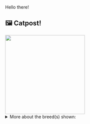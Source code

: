 Hello there!



## 🖼️ Catpost!

<sub>
    <img src="https://cdn2.thecatapi.com/images/wQz67QCme.jpg" height="256">
</sub>


<details>
<summary>More about the breed(s) shown:</summary>

Breed: Ragamuffin

Description: The Ragamuffin is calm, even tempered and gets along well with all family members. Changes in routine generally do not upset her. She is an ideal companion for those in apartments, and with children due to her patient nature.

Links:
<ul>
  <li>CFA http://cfa.org/Breeds/BreedsKthruR/Ragamuffin.aspx</li>
  <li>Wikipedia https://en.wikipedia.org/wiki/Ragamuffin_cat</li>
</ul> 

</details>
